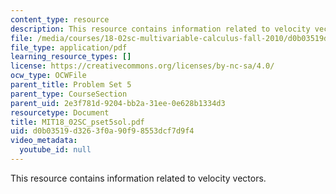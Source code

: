 ```yaml
---
content_type: resource
description: This resource contains information related to velocity vectors.
file: /media/courses/18-02sc-multivariable-calculus-fall-2010/d0b03519d3263f0a90f98553dcf7d9f4_MIT18_02SC_pset5sol.pdf
file_type: application/pdf
learning_resource_types: []
license: https://creativecommons.org/licenses/by-nc-sa/4.0/
ocw_type: OCWFile
parent_title: Problem Set 5
parent_type: CourseSection
parent_uid: 2e3f781d-9204-bb2a-31ee-0e628b1334d3
resourcetype: Document
title: MIT18_02SC_pset5sol.pdf
uid: d0b03519-d326-3f0a-90f9-8553dcf7d9f4
video_metadata:
  youtube_id: null
---
```

This resource contains information related to velocity vectors.